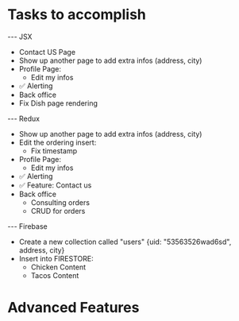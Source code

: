 # Tasks to accomplish
--- JSX
- Contact US Page
- Show up another page to add extra infos (address, city)
- Profile Page:
    - Edit my infos
- ✅ Alerting
- Back office
- Fix Dish page rendering

--- Redux
- Show up another page to add extra infos (address, city)
- Edit the ordering insert:
    - Fix timestamp
- Profile Page:
    - Edit my infos
- ✅ Alerting
- ✅ Feature: Contact us
- Back office
    - Consulting orders
    - CRUD for orders

--- Firebase
- Create a new collection called "users" {uid: "53563526wad6sd", address, city}
- Insert into FIRESTORE:
    - Chicken Content
    - Tacos Content

# Advanced Features